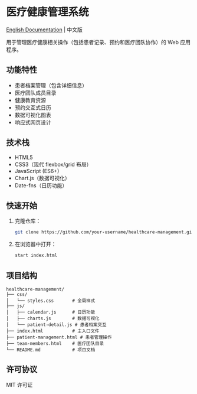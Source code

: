 # 医疗健康管理系统

[English Documentation](README.md) | 中文版

用于管理医疗健康相关操作（包括患者记录、预约和医疗团队协作）的 Web 应用程序。

## 功能特性
- 患者档案管理（包含详细信息）
- 医疗团队成员目录
- 健康教育资源
- 预约交互式日历
- 数据可视化图表
- 响应式网页设计

## 技术栈
- HTML5
- CSS3（现代 flexbox/grid 布局）
- JavaScript (ES6+)
- Chart.js（数据可视化）
- Date-fns（日历功能）

## 快速开始

1. 克隆仓库：
   ```bash
   git clone https://github.com/your-username/healthcare-management.git
   ```

2. 在浏览器中打开：
   ```bash
   start index.html
   ```

## 项目结构
```
healthcare-management/
├── css/
│   └── styles.css       # 全局样式
├── js/
│   ├── calendar.js      # 日历功能
│   ├── charts.js        # 数据可视化
│   └── patient-detail.js # 患者档案交互
├── index.html           # 主入口文件
├── patient-management.html # 患者管理操作
├── team-members.html    # 医疗团队目录
└── README.md            # 项目文档
```

## 许可协议
MIT 许可证
